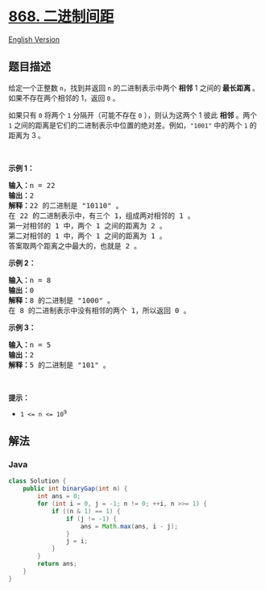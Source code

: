 # [868. 二进制间距](https://leetcode.cn/problems/binary-gap)

[English Version](/solution/0800-0899/0868.Binary%20Gap/README_EN.md)

## 题目描述

<p>给定一个正整数 <code>n</code>，找到并返回 <code>n</code> 的二进制表示中两个 <strong>相邻</strong> 1 之间的<strong> 最长距离 </strong>。如果不存在两个相邻的 1，返回 <code>0</code> 。</p>

<p>如果只有 <code>0</code> 将两个 <code>1</code> 分隔开（可能不存在 <code>0</code> ），则认为这两个 1 彼此 <strong>相邻</strong> 。两个 <code>1</code> 之间的距离是它们的二进制表示中位置的绝对差。例如，<code>"1001"</code> 中的两个 <code>1</code> 的距离为 3 。</p>

<p>&nbsp;</p>

<ul>
</ul>

<p><strong>示例 1：</strong></p>

<pre>
<strong>输入：</strong>n = 22
<strong>输出：</strong>2
<strong>解释：</strong>22 的二进制是 "10110" 。
在 22 的二进制表示中，有三个 1，组成两对相邻的 1 。
第一对相邻的 1 中，两个 1 之间的距离为 2 。
第二对相邻的 1 中，两个 1 之间的距离为 1 。
答案取两个距离之中最大的，也就是 2 。
</pre>

<p><strong>示例 2：</strong></p>

<pre>
<strong>输入：</strong>n = 8
<strong>输出：</strong>0
<strong>解释：</strong>8 的二进制是 "1000" 。
在 8 的二进制表示中没有相邻的两个 1，所以返回 0 。
</pre>

<p><strong>示例 3：</strong></p>

<pre>
<strong>输入：</strong>n = 5
<strong>输出：</strong>2
<strong>解释：</strong>5 的二进制是 "101" 。
</pre>

<p>&nbsp;</p>

<p><strong>提示：</strong></p>

<ul>
	<li><code>1 &lt;= n &lt;= 10<sup>9</sup></code></li>
</ul>

## 解法

### **Java**

```java
class Solution {
    public int binaryGap(int n) {
        int ans = 0;
        for (int i = 0, j = -1; n != 0; ++i, n >>= 1) {
            if ((n & 1) == 1) {
                if (j != -1) {
                    ans = Math.max(ans, i - j);
                }
                j = i;
            }
        }
        return ans;
    }
}
```
